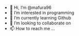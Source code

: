 - 👋 Hi, I’m @mafura96
- 👀 I’m interested in programming
- 🌱 I’m currently learning Github
- 💞️ I’m looking to collaborate on 
- 📫 How to reach me ...

<!---
mafura96/mafura96 is a ✨ special ✨ repository because its `README.md` (this file) appears on your GitHub profile.
You can click the Preview link to take a look at your changes.
--->
